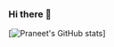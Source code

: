 ### Hi there 👋

[![Praneet's GitHub stats](https://github-readme-stats.vercel.app/api?username=PraneetNeuro&show_icons=true&theme=radical)]
